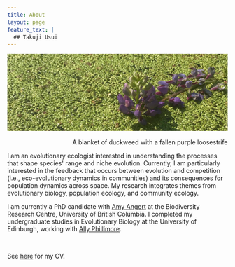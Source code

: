 ```yaml
---
title: About  
layout: page
feature_text: |
  ## Takuji Usui
---
```

![duckweed](images/duck-crop.jpg)
<p style="font-size:10pt;color;DimGrey"><div style="text-align: right">A blanket of duckweed with a fallen purple loosestrife</div></p>

I am an evolutionary ecologist interested in understanding the processes that shape species' range and niche evolution. Currently, I am particularly interested in the feedback that occurs between evolution and competition (i.e., eco-evolutionary dynamics in communities) and its consequences for population dynamics across space. My research integrates themes from evolutionary biology, population ecology, and community ecology.

I am currently a PhD candidate with [Amy Angert](https://angert.github.io) at the Biodiversity Research Centre, University of British Columbia. I completed my undergraduate studies in Evolutionary Biology at the University of Edinburgh, working with [Ally Phillimore](http://phillimore.bio.ed.ac.uk/home).
&nbsp;

&nbsp;

See [here](https://github.com/takujiusui/takujiusui.github.io/blob/main/TakujiUsuiCV_2021.pdf) for my CV.
